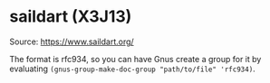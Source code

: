 # saildart (X3J13)

Source: https://www.saildart.org/

The format is rfc934, so you can have Gnus create a group for it by
evaluating `(gnus-group-make-doc-group "path/to/file" 'rfc934)`.
